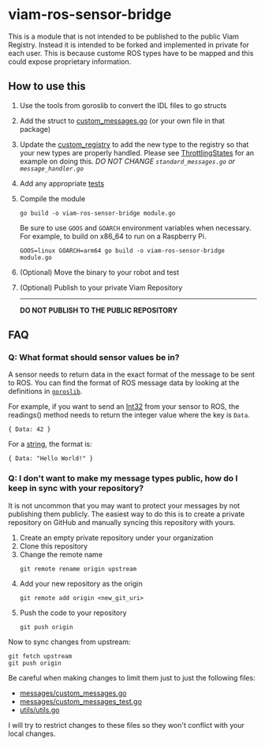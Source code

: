 # viam-ros-sensor-bridge

This is a module that is not intended to be published to the public Viam Registry. Instead it is intended to be forked and implemented in private for each user. This is because custome ROS types have to be mapped and this could expose proprietary information.

## How to use this
1. Use the tools from goroslib to convert the IDL files to go structs
2. Add the struct to [custom_messages.go](messages/custom_messages.go) (or your own file in that package) 
3. Update the [custom_registry](messages/custom_messages.go#L8) to add the new type to the registry so that your new types are properly handled. Please see [ThrottlingStates](messages/msgs.go#L13) for an example on doing this. *DO NOT CHANGE `standard_messages.go` or `message_handler.go`*
4. Add any appropriate [tests](messages/custom_messages_test.go)
5. Compile the module
   ```
   go build -o viam-ros-sensor-bridge module.go
   ```
   Be sure to use `GOOS` and `GOARCH` environment variables when necessary. For example, to build on x86_64 to run on a Raspberry Pi.
   ```
   GOOS=linux GOARCH=arm64 go build -o viam-ros-sensor-bridge module.go
   ```
6. (Optional) Move the binary to your robot and test
7. (Optional) Publish to your private Viam Repository
   
   ---
   **DO NOT PUBLISH TO THE PUBLIC REPOSITORY**

## FAQ
### Q: What format should sensor values be in?
A sensor needs to return data in the exact format of the message to be sent to ROS. You can find the format of ROS message data by looking at the definitions in [`goroslib`](https://github.com/bluenviron/goroslib/tree/main/pkg/msgs/std_msgs).

For example, if you want to send an [Int32](https://github.com/bluenviron/goroslib/blob/main/pkg/msgs/std_msgs/msg_int32.go) from your sensor to ROS, the readings() method needs to return the integer value where the key is `Data`.
```
{ Data: 42 }
```

For a [string](https://github.com/bluenviron/goroslib/blob/main/pkg/msgs/std_msgs/msg_string.go), the format is:
```
{ Data: "Hello World!" }
```

### Q: I don't want to make my message types public, how do I keep in sync with your repository?
It is not uncommon that you may want to protect your messages by not publishing them publicly. The easiest way to do this is to create a private repository on GitHub and manually syncing this repository with yours.
1. Create an empty private repository under your organization
1. Clone this repository
1. Change the remote name
   ```
   git remote rename origin upstream
   ```
1. Add your new repository as the origin
   ```
   git remote add origin <new_git_uri>
   ```
1. Push the code to your repository
   ```
   git push origin
   ```

Now to sync changes from upstream:
```
git fetch upstream
git push origin
```

Be careful when making changes to limit them just to just the following files: 
* [messages/custom_messages.go](messages/custom_messages.go)
* [messages/custom_messages_test.go](messages/custom_messages_test.go)
* [utils/utils.go](utils/utils.go)

I will try to restrict changes to these files so they won't conflict with your local changes.
